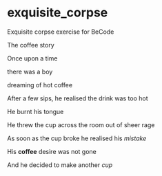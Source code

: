 # exquisite_corpse
Exquisite corpse exercise for BeCode

The coffee story

Once upon a time

there was a boy

dreaming of hot coffee

After a few sips, he realised the drink was too hot

He burnt his tongue

He threw the cup across the room out of sheer rage

As soon as the cup broke he realised his *mistake*  

His **coffee** desire was not gone  

And he decided to make another *cup*  
